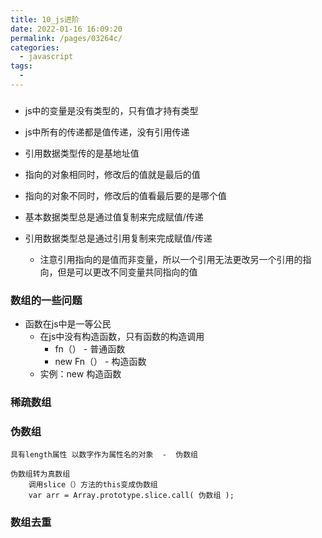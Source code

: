 ```yaml
---
title: 10_js进阶
date: 2022-01-16 16:09:20
permalink: /pages/03264c/
categories:
  - javascript
tags:
  - 
---
```


### 
* js中的变量是没有类型的，只有值才持有类型
* js中所有的传递都是值传递，没有引用传递
* 引用数据类型传的是基地址值

* 指向的对象相同时，修改后的值就是最后的值
* 指向的对象不同时，修改后的值看最后要的是哪个值

* 基本数据类型总是通过值复制来完成赋值/传递
* 引用数据类型总是通过引用复制来完成赋值/传递
    * 注意引用指向的是值而非变量，所以一个引用无法更改另一个引用的指向，但是可以更改不同变量共同指向的值

### 数组的一些问题
* 函数在js中是一等公民
    * 在js中没有构造函数，只有函数的构造调用
        * fn（） -  普通函数
        * new Fn（） - 构造函数
    * 实例：new 构造函数

### 稀疏数组

### 伪数组
	具有length属性 以数字作为属性名的对象  -  伪数组
	
	伪数组转为真数组
		调用slice（）方法的this变成伪数组
		var arr = Array.prototype.slice.call( 伪数组 );

### 数组去重
	
